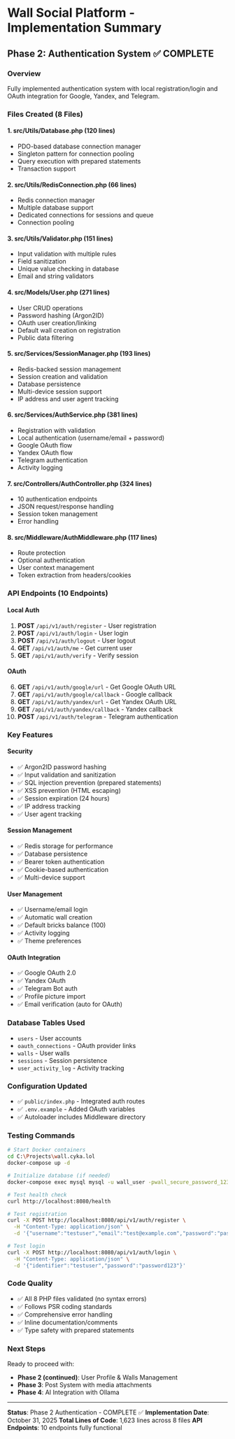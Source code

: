# Wall Social Platform - Implementation Summary

## Phase 2: Authentication System ✅ COMPLETE

### Overview
Fully implemented authentication system with local registration/login and OAuth integration for Google, Yandex, and Telegram.

### Files Created (8 Files)

#### 1. **src/Utils/Database.php** (120 lines)
- PDO-based database connection manager
- Singleton pattern for connection pooling
- Query execution with prepared statements
- Transaction support

#### 2. **src/Utils/RedisConnection.php** (66 lines)
- Redis connection manager
- Multiple database support
- Dedicated connections for sessions and queue
- Connection pooling

#### 3. **src/Utils/Validator.php** (151 lines)
- Input validation with multiple rules
- Field sanitization
- Unique value checking in database
- Email and string validators

#### 4. **src/Models/User.php** (271 lines)
- User CRUD operations
- Password hashing (Argon2ID)
- OAuth user creation/linking
- Default wall creation on registration
- Public data filtering

#### 5. **src/Services/SessionManager.php** (193 lines)
- Redis-backed session management
- Session creation and validation
- Database persistence
- Multi-device session support
- IP address and user agent tracking

#### 6. **src/Services/AuthService.php** (381 lines)
- Registration with validation
- Local authentication (username/email + password)
- Google OAuth flow
- Yandex OAuth flow
- Telegram authentication
- Activity logging

#### 7. **src/Controllers/AuthController.php** (324 lines)
- 10 authentication endpoints
- JSON request/response handling
- Session token management
- Error handling

#### 8. **src/Middleware/AuthMiddleware.php** (117 lines)
- Route protection
- Optional authentication
- User context management
- Token extraction from headers/cookies

### API Endpoints (10 Endpoints)

#### Local Auth
1. **POST** `/api/v1/auth/register` - User registration
2. **POST** `/api/v1/auth/login` - User login
3. **POST** `/api/v1/auth/logout` - User logout
4. **GET** `/api/v1/auth/me` - Get current user
5. **GET** `/api/v1/auth/verify` - Verify session

#### OAuth
6. **GET** `/api/v1/auth/google/url` - Get Google OAuth URL
7. **GET** `/api/v1/auth/google/callback` - Google callback
8. **GET** `/api/v1/auth/yandex/url` - Get Yandex OAuth URL
9. **GET** `/api/v1/auth/yandex/callback` - Yandex callback
10. **POST** `/api/v1/auth/telegram` - Telegram authentication

### Key Features

#### Security
- ✅ Argon2ID password hashing
- ✅ Input validation and sanitization
- ✅ SQL injection prevention (prepared statements)
- ✅ XSS prevention (HTML escaping)
- ✅ Session expiration (24 hours)
- ✅ IP address tracking
- ✅ User agent tracking

#### Session Management
- ✅ Redis storage for performance
- ✅ Database persistence
- ✅ Bearer token authentication
- ✅ Cookie-based authentication
- ✅ Multi-device support

#### User Management
- ✅ Username/email login
- ✅ Automatic wall creation
- ✅ Default bricks balance (100)
- ✅ Activity logging
- ✅ Theme preferences

#### OAuth Integration
- ✅ Google OAuth 2.0
- ✅ Yandex OAuth
- ✅ Telegram Bot auth
- ✅ Profile picture import
- ✅ Email verification (auto for OAuth)

### Database Tables Used
- `users` - User accounts
- `oauth_connections` - OAuth provider links
- `walls` - User walls
- `sessions` - Session persistence
- `user_activity_log` - Activity tracking

### Configuration Updated
- ✅ `public/index.php` - Integrated auth routes
- ✅ `.env.example` - Added OAuth variables
- ✅ Autoloader includes Middleware directory

### Testing Commands

```bash
# Start Docker containers
cd C:\Projects\wall.cyka.lol
docker-compose up -d

# Initialize database (if needed)
docker-compose exec mysql mysql -u wall_user -pwall_secure_password_123 wall_social_platform < database/schema.sql

# Test health check
curl http://localhost:8080/health

# Test registration
curl -X POST http://localhost:8080/api/v1/auth/register \
  -H "Content-Type: application/json" \
  -d '{"username":"testuser","email":"test@example.com","password":"password123","password_confirm":"password123"}'

# Test login
curl -X POST http://localhost:8080/api/v1/auth/login \
  -H "Content-Type: application/json" \
  -d '{"identifier":"testuser","password":"password123"}'
```

### Code Quality
- ✅ All 8 PHP files validated (no syntax errors)
- ✅ Follows PSR coding standards
- ✅ Comprehensive error handling
- ✅ Inline documentation/comments
- ✅ Type safety with prepared statements

### Next Steps
Ready to proceed with:
- **Phase 2 (continued)**: User Profile & Walls Management
- **Phase 3**: Post System with media attachments
- **Phase 4**: AI Integration with Ollama

---

**Status**: Phase 2 Authentication - COMPLETE ✅
**Implementation Date**: October 31, 2025
**Total Lines of Code**: 1,623 lines across 8 files
**API Endpoints**: 10 endpoints fully functional

